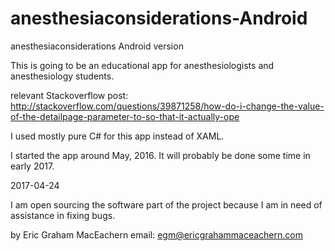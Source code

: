 # anesthesiaconsiderations-Android
anesthesiaconsiderations Android version

This is going to be an educational app for anesthesiologists and anesthesiology students. 

relevant Stackoverflow post: http://stackoverflow.com/questions/39871258/how-do-i-change-the-value-of-the-detailpage-parameter-to-so-that-it-actually-ope

I used mostly pure C# for this app instead of XAML.

I started the app around May, 2016. It will probably be done some time in early 2017. 

2017-04-24

I am open sourcing the software part of the project because I am in need of assistance in fixing bugs. 

by Eric Graham MacEachern
email: egm@ericgrahammaceachern.com
